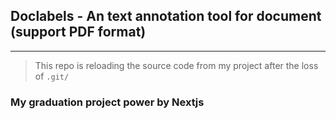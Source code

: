## Doclabels - An text annotation tool for document (support PDF format)

---

> This repo is reloading the source code from my project after the loss of `.git/`

### My graduation project power by Nextjs
